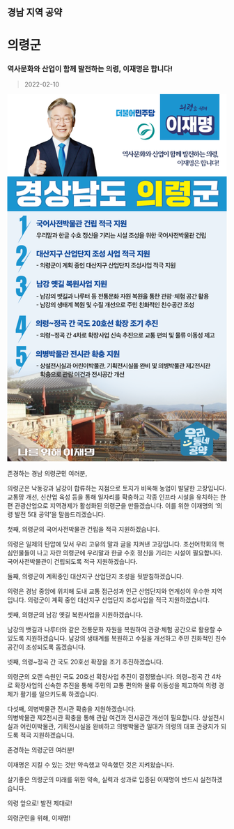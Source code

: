 ## 경남 지역 공약

# 의령군

### 역사문화와 산업이 함께 발전하는 의령, 이재명은 합니다!   
> 2022-02-10

![의령군 지역공약](./005_016_010.png)

존경하는 경남 의령군민 여러분,

 

의령군은 낙동강과 남강이 합류하는 지점으로 토지가 비옥해 농업이 발달한 고장입니다. 교통망 개선, 신산업 육성 등을 통해 일자리를 확충하고 각종 인프라 시설을 유치하는 한편 관광산업으로 지역경제가 활성화된 의령군을 만들겠습니다. 이를 위한 이재명의 ‘의령 발전 5대 공약’을 말씀드리겠습니다.

 

첫째, 의령군의 국어사전박물관 건립을 적극 지원하겠습니다.

의령은 일제의 탄압에 맞서 우리 고유의 말과 글을 지켜낸 고장입니다. 조선어학회의 핵심인물들이 나고 자란 의령군에 우리말과 한글 수호 정신을 기리는 시설이 필요합니다. 국어사전박물관이 건립되도록 적극 지원하겠습니다.

 

둘째, 의령군이 계획중인 대산지구 산업단지 조성을 뒷받침하겠습니다.

의령은 경남 중앙에 위치해 도내 교통 접근성과 인근 산업단지와 연계성이 우수한 지역입니다. 의령군이 계획 중인 대산지구 산업단지 조성사업을 적극 지원하겠습니다.  

 

셋째, 의령군의 남강 옛길 복원사업을 지원하겠습니다.

남강의 뱃길과 나루터와 같은 전통문화 자원을 복원하여 관광‧체험 공간으로 활용할 수 있도록 지원하겠습니다. 남강의 생태계를 복원하고 수질을 개선하고 주민 친화적인 친수공간이 조성되도록 돕겠습니다. 

 

넷째, 의령~정곡 간 국도 20호선 확장을 조기 추진하겠습니다.

의령군의 오랜 숙원인 국도 20호선 확장사업 추진이 결정됐습니다. 의령~정곡 간 4차로 확장사업의 신속한 추진을 통해 주민의 교통 편의와 물류 이동성을 제고하여 의령 경제가 활기를 일으키도록 하겠습니다.

 

 

다섯째, 의병박물관 전시관 확충을 지원하겠습니다.  
의병박물관 제2전시관 확충을 통해 관람 여건과 전시공간 개선이 필요합니다. 상설전시실과 어린이박물관, 기획전시실을 완비하고 의병박물관 일대가 의령의 대표 관광지가 되도록 적극 지원하겠습니다. 

 

 

존경하는 의령군민 여러분!

이재명은 지킬 수 있는 것만 약속했고 약속했던 것은 지켜왔습니다.

살기좋은 의령군의 미래를 위한 약속, 실력과 성과로 입증된 이재명이 반드시 실천하겠습니다.

 

의령 앞으로! 발전 제대로!

의령군민을 위해, 이재명! 

						